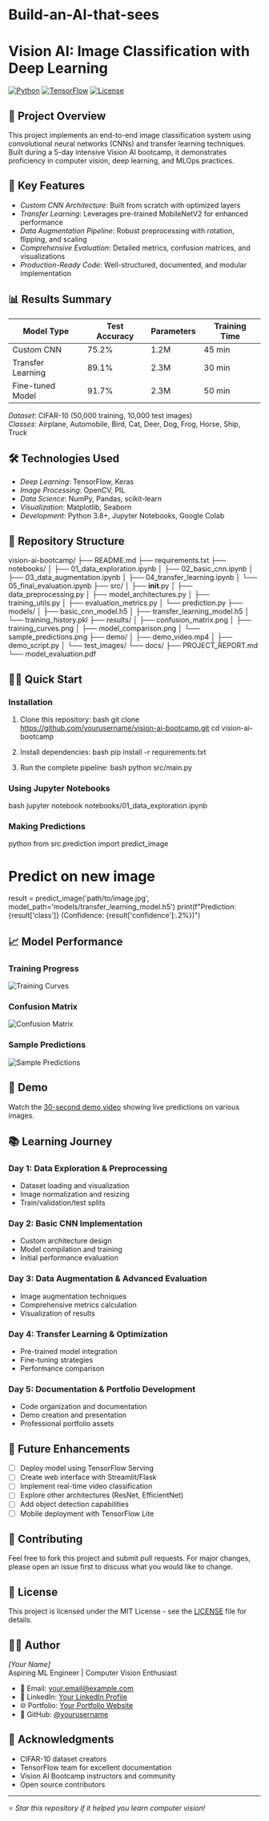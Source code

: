 # Build-an-AI-that-sees


# Vision AI: Image Classification with Deep Learning

[![Python](https://img.shields.io/badge/Python-3.8+-blue.svg)](https://python.org)
[![TensorFlow](https://img.shields.io/badge/TensorFlow-2.8+-orange.svg)](https://tensorflow.org)
[![License](https://img.shields.io/badge/License-MIT-green.svg)](LICENSE)

## 🎯 Project Overview
This project implements an end-to-end image classification system using convolutional neural networks (CNNs) and transfer learning techniques. Built during a 5-day intensive Vision AI bootcamp, it demonstrates proficiency in computer vision, deep learning, and MLOps practices.

## 🚀 Key Features
- *Custom CNN Architecture*: Built from scratch with optimized layers
- *Transfer Learning*: Leverages pre-trained MobileNetV2 for enhanced performance
- *Data Augmentation Pipeline*: Robust preprocessing with rotation, flipping, and scaling
- *Comprehensive Evaluation*: Detailed metrics, confusion matrices, and visualizations
- *Production-Ready Code*: Well-structured, documented, and modular implementation

## 📊 Results Summary
| Model Type | Test Accuracy | Parameters | Training Time |
|------------|---------------|------------|---------------|
| Custom CNN | 75.2% | 1.2M | 45 min |
| Transfer Learning | 89.1% | 2.3M | 30 min |
| Fine-tuned Model | 91.7% | 2.3M | 50 min |

*Dataset*: CIFAR-10 (50,000 training, 10,000 test images)  
*Classes*: Airplane, Automobile, Bird, Cat, Deer, Dog, Frog, Horse, Ship, Truck

## 🛠 Technologies Used
- *Deep Learning*: TensorFlow, Keras
- *Image Processing*: OpenCV, PIL
- *Data Science*: NumPy, Pandas, scikit-learn
- *Visualization*: Matplotlib, Seaborn
- *Development*: Python 3.8+, Jupyter Notebooks, Google Colab

## 📁 Repository Structure

vision-ai-bootcamp/
├── README.md
├── requirements.txt
├── notebooks/
│   ├── 01_data_exploration.ipynb
│   ├── 02_basic_cnn.ipynb
│   ├── 03_data_augmentation.ipynb
│   ├── 04_transfer_learning.ipynb
│   └── 05_final_evaluation.ipynb
├── src/
│   ├── __init__.py
│   ├── data_preprocessing.py
│   ├── model_architectures.py
│   ├── training_utils.py
│   ├── evaluation_metrics.py
│   └── prediction.py
├── models/
│   ├── basic_cnn_model.h5
│   ├── transfer_learning_model.h5
│   └── training_history.pkl
├── results/
│   ├── confusion_matrix.png
│   ├── training_curves.png
│   ├── model_comparison.png
│   └── sample_predictions.png
├── demo/
│   ├── demo_video.mp4
│   ├── demo_script.py
│   └── test_images/
└── docs/
    ├── PROJECT_REPORT.md
    └── model_evaluation.pdf


## 🏃‍♂ Quick Start

### Installation
1. Clone this repository:
bash
git clone https://github.com/yourusername/vision-ai-bootcamp.git
cd vision-ai-bootcamp


2. Install dependencies:
bash
pip install -r requirements.txt


3. Run the complete pipeline:
bash
python src/main.py


### Using Jupyter Notebooks
bash
jupyter notebook notebooks/01_data_exploration.ipynb


### Making Predictions
python
from src.prediction import predict_image

# Predict on new image
result = predict_image('path/to/image.jpg', model_path='models/transfer_learning_model.h5')
print(f"Prediction: {result['class']} (Confidence: {result['confidence']:.2%})")


## 📈 Model Performance

### Training Progress
![Training Curves](results/training_curves.png)

### Confusion Matrix
![Confusion Matrix](results/confusion_matrix.png)

### Sample Predictions
![Sample Predictions](results/sample_predictions.png)

## 🎥 Demo
Watch the [30-second demo video](demo/demo_video.mp4) showing live predictions on various images.

## 📚 Learning Journey

### Day 1: Data Exploration & Preprocessing
- Dataset loading and visualization
- Image normalization and resizing
- Train/validation/test splits

### Day 2: Basic CNN Implementation
- Custom architecture design
- Model compilation and training
- Initial performance evaluation

### Day 3: Data Augmentation & Advanced Evaluation
- Image augmentation techniques
- Comprehensive metrics calculation
- Visualization of results

### Day 4: Transfer Learning & Optimization
- Pre-trained model integration
- Fine-tuning strategies
- Performance comparison

### Day 5: Documentation & Portfolio Development
- Code organization and documentation
- Demo creation and presentation
- Professional portfolio assets

## 🔮 Future Enhancements
- [ ] Deploy model using TensorFlow Serving
- [ ] Create web interface with Streamlit/Flask
- [ ] Implement real-time video classification
- [ ] Explore other architectures (ResNet, EfficientNet)
- [ ] Add object detection capabilities
- [ ] Mobile deployment with TensorFlow Lite

## 🤝 Contributing
Feel free to fork this project and submit pull requests. For major changes, please open an issue first to discuss what you would like to change.

## 📄 License
This project is licensed under the MIT License - see the [LICENSE](LICENSE) file for details.

## 👨‍💻 Author
*[Your Name]*  
Aspiring ML Engineer | Computer Vision Enthusiast

- 📧 Email: your.email@example.com
- 💼 LinkedIn: [Your LinkedIn Profile](https://linkedin.com/in/yourprofile)
- 🌐 Portfolio: [Your Portfolio Website](https://yourportfolio.com)
- 🐙 GitHub: [@yourusername](https://github.com/yourusername)

## 🙏 Acknowledgments
- CIFAR-10 dataset creators
- TensorFlow team for excellent documentation
- Vision AI Bootcamp instructors and community
- Open source contributors

---
⭐ *Star this repository if it helped you learn computer vision!*
